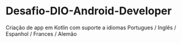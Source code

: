 # Desafio-DIO-Android-Developer
Criação de app em Kotlin com suporte a idiomas Portugues / Inglês / Espanhol / Frances / Alemão
